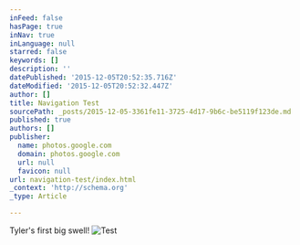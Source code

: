 ```yaml
---
inFeed: false
hasPage: true
inNav: true
inLanguage: null
starred: false
keywords: []
description: ''
datePublished: '2015-12-05T20:52:35.716Z'
dateModified: '2015-12-05T20:52:32.447Z'
author: []
title: Navigation Test
sourcePath: _posts/2015-12-05-3361fe11-3725-4d17-9b6c-be5119f123de.md
published: true
authors: []
publisher:
  name: photos.google.com
  domain: photos.google.com
  url: null
  favicon: null
url: navigation-test/index.html
_context: 'http://schema.org'
_type: Article

---
```

Tyler's first big swell!
![Test](https://s3-us-west-2.amazonaws.com/the-grid-img/p/aeba349d0f830e55621d6b766f6a67ed3b565e27.jpg)
